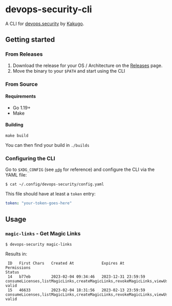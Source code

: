 # devops-security-cli

A CLI for [devops.security](https://devops.security) by [Kakugo](https://kakugo.ch/).

## Getting started

### From Releases

1. Download the release for your OS / Architecture on the 
   [Releases](https://github.com/denysvitali/devops-security-cli/releases) page.
2. Move the binary to your `$PATH` and start using the CLI

### From Source

#### Requirements

- Go 1.19+
- Make

#### Building

```
make build
```

You can then find your build in `./builds`

### Configuring the CLI

Go to `$XDG_CONFIG` (see [`xdg`](https://github.com/adrg/xdg) for reference) and configure the CLI via
the YAML file:

```
$ cat ~/.config/devops-security/config.yaml
```

This file should have at least a `token` entry:

```yaml
token: "your-token-goes-here"
```


## Usage

### `magic-links` - Get Magic Links

```
$ devops-security magic-links
```

Results in:

```
 ID   First Chars   Created At            Expires At            Permissions                                                                             Status 
 14   b77eb         2023-02-04 09:34:46   2023-12-31 23:59:59   consumeLicenses,listMagicLinks,createMagicLinks,revokeMagicLinks,viewUsageInformation   valid  
 15   46633         2023-02-04 18:31:56   2023-02-13 23:59:59   consumeLicenses,listMagicLinks,createMagicLinks,revokeMagicLinks,viewUsageInformation   valid
```